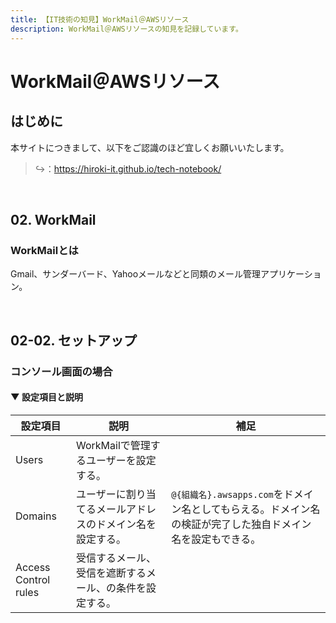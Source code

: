 ```yaml
---
title: 【IT技術の知見】WorkMail＠AWSリソース
description: WorkMail＠AWSリソースの知見を記録しています。
---
```


# WorkMail＠AWSリソース

## はじめに

本サイトにつきまして、以下をご認識のほど宜しくお願いいたします。

> ↪️：<https://hiroki-it.github.io/tech-notebook/>

<br>

## 02. WorkMail

### WorkMailとは

Gmail、サンダーバード、Yahooメールなどと同類のメール管理アプリケーション。

<br>

## 02-02. セットアップ

### コンソール画面の場合

#### ▼ 設定項目と説明

| 設定項目             | 説明                                                       | 補足                                                                                                        |
| -------------------- | ---------------------------------------------------------- | ----------------------------------------------------------------------------------------------------------- |
| Users                | WorkMailで管理するユーザーを設定する。                     |                                                                                                             |
| Domains              | ユーザーに割り当てるメールアドレスのドメイン名を設定する。 | `@{組織名}.awsapps.com`をドメイン名としてもらえる。ドメイン名の検証が完了した独自ドメイン名を設定もできる。 |
| Access Control rules | 受信するメール、受信を遮断するメール、の条件を設定する。   |                                                                                                             |

<br>
